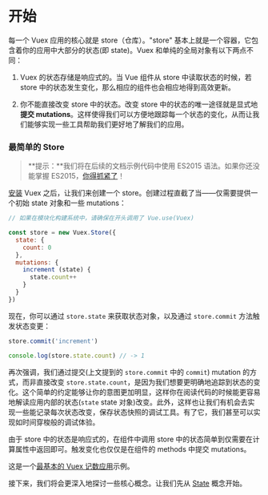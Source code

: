 # 开始

每一个 Vuex 应用的核心就是 store（仓库）。"store" 基本上就是一个容器，它包含着你的应用中大部分的状态(即 state)。Vuex 和单纯的全局对象有以下两点不同：

1. Vuex 的状态存储是响应式的。当 Vue 组件从 store 中读取状态的时候，若 store 中的状态发生变化，那么相应的组件也会相应地得到高效更新。

2. 你不能直接改变 store 中的状态。改变 store 中的状态的唯一途径就是显式地**提交 mutations**。这样使得我们可以方便地跟踪每一个状态的变化，从而让我们能够实现一些工具帮助我们更好地了解我们的应用。

### 最简单的 Store

> **提示：**我们将在后续的文档示例代码中使用 ES2015 语法。如果你还没能掌握 ES2015，[你得抓紧了](https://babeljs.io/docs/learn-es2015/)！

[安装](installation.md) Vuex 之后，让我们来创建一个 store。创建过程直截了当——仅需要提供一个初始 state 对象和一些 mutations：

``` js
// 如果在模块化构建系统中，请确保在开头调用了 Vue.use(Vuex)

const store = new Vuex.Store({
  state: {
    count: 0
  },
  mutations: {
    increment (state) {
      state.count++
    }
  }
})
```

现在，你可以通过 `store.state` 来获取状态对象，以及通过 `store.commit` 方法触发状态变更：

``` js
store.commit('increment')

console.log(store.state.count) // -> 1
```

再次强调，我们通过提交(上文提到的 `store.commit` 中的 `commit`) mutation 的方式，而非直接改变 `store.state.count`，是因为我们想要更明确地追踪到状态的变化。这个简单的约定能够让你的意图更加明显，这样你在阅读代码的时候能更容易地解读应用内部的状态(`state` state 对象)改变。此外，这样也让我们有机会去实现一些能记录每次状态改变，保存状态快照的调试工具。有了它，我们甚至可以实现如时间穿梭般的调试体验。

由于 store 中的状态是响应式的，在组件中调用 store 中的状态简单到仅需要在计算属性中返回即可。触发变化也仅仅是在组件的 methods 中提交 mutations。

这是一个[最基本的 Vuex 记数应用](https://jsfiddle.net/yyx990803/n9jmu5v7/)示例。

接下来，我们将会更深入地探讨一些核心概念。让我们先从 [State](state.md) 概念开始。
